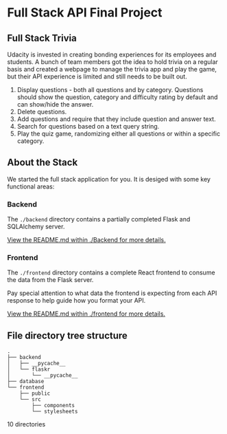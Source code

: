 # Full Stack API Final Project

## Full Stack Trivia

Udacity is invested in creating bonding experiences for its employees and students. A bunch of team members got the idea to hold trivia on a regular basis and created a  webpage to manage the trivia app and play the game, but their API experience is limited and still needs to be built out. 


1) Display questions - both all questions and by category. Questions should show the question, category and difficulty rating by default and can show/hide the answer. 
2) Delete questions.
3) Add questions and require that they include question and answer text.
4) Search for questions based on a text query string.
5) Play the quiz game, randomizing either all questions or within a specific category. 


## About the Stack

We started the full stack application for you. It is desiged with some key functional areas:

### Backend

The `./backend` directory contains a partially completed Flask and SQLAlchemy server.

[View the README.md within ./Backend for more details.](./Backend/README.md)


### Frontend

The `./frontend` directory contains a complete React frontend to consume the data from the Flask server.

Pay special attention to what data the frontend is expecting from each API response to help guide how you format your API. 

[View the README.md within ./frontend for more details.](./frontend/README.md)

## File directory tree structure
```
.
├── backend
│   ├── __pycache__
│   └── flaskr
│       └── __pycache__
├── database
└── frontend
    ├── public
    └── src
        ├── components
        └── stylesheets
```
10 directories
